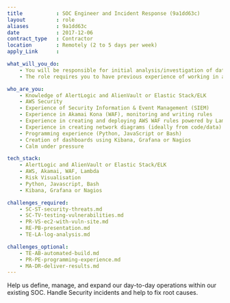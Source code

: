 ```yaml
---
title           : SOC Engineer and Incident Response (9a1dd63c)
layout          : role
aliases         : 9a1dd63c
date            : 2017-12-06
contract_type   : Contractor
location        : Remotely (2 to 5 days per week)
apply_Link      :

what_will_you_do:
    - You will be responsible for initial analysis/investigation of data and the escalation and management of incidents on a day-to-day basis.
    - The role requires you to have previous experience of working in a SOC, along with hands-on experience in helping to define and build monitoring and detection capabilities.

who_are_you:
    - Knowledge of AlertLogic and AlienVault or Elastic Stack/ELK
    - AWS Security
    - Experience of Security Information & Event Management (SIEM)
    - Experience in Akamai Kona (WAF), monitoring and writing rules
    - Experience in creating and deploying AWS WAF rules powered by Lambda(s)
    - Experience in creating network diagrams (ideally from code/data)
    - Programming experience (Python, JavaScript or Bash)
    - Creation of dashboards using Kibana, Grafana or Nagios
    - Calm under pressure

tech_stack:
    - AlertLogic and AlienVault or Elastic Stack/ELK
    - AWS, Akamai, WAF, Lambda
    - Risk Visualisation
    - Python, Javascript, Bash
    - Kibana, Grafana or Nagios

challenges_required:
    - SC-ST-security-threats.md
    - SC-TV-testing-vulnerabilities.md
    - PR-VS-ec2-with-vuln-site.md
    - RE-PB-presentation.md
    - TE-LA-log-analysis.md

challenges_optional:
    - TE-AB-automated-build.md
    - PR-PE-programming-experience.md
    - MA-DR-deliver-results.md
---
```


Help us define, manage, and expand our day-to-day operations within our existing SOC.
Handle Security incidents and help to fix root causes.


